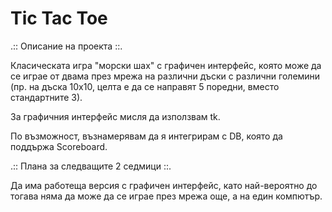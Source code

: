 Tic Tac Toe
===========

.:: Описание на проекта ::.

Класическата игра "морски шах" с графичен интерфейс, която може да се играе от двама през мрежа на различни дъски с различни големини (пр. на дъска 10х10, целта е да се направят 5 поредни, вместо стандартните 3).

За графичния интерфейс мисля да използвам tk.

По възможност, възнамерявам да я интегрирам с DB, която да поддържа Scoreboard.


.:: Плана за следващите 2 седмици ::.

Да има работеща версия с графичен интерфейс, като най-вероятно до тогава няма да може да се играе през мрежа още, а на един компютър.
